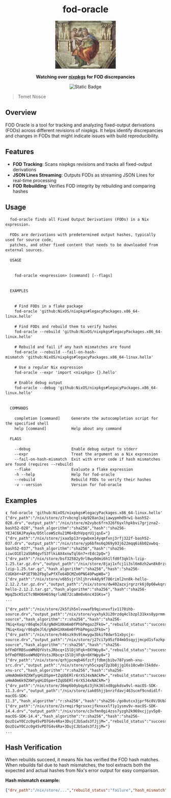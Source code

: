 <div align="center">

# fod-oracle

  <img src="./docs/sibyl.webp" height="150"/>

**Watching over [nixpkgs](https://github.com/NixOS/nixpkgs) for FOD discrepancies**

<p>
<img alt="Static Badge" src="https://img.shields.io/badge/Status-experimental-orange">
</p>

</div>

> Temet Nosce

## Overview

FOD Oracle is a tool for tracking and analyzing fixed-output derivations (FODs) across different revisions of nixpkgs. It helps identify discrepancies and changes in FODs that might indicate issues with build reproducibility.

## Features

- **FOD Tracking**: Scans nixpkgs revisions and tracks all fixed-output derivations
- **JSON Lines Streaming**: Outputs FODs as streaming JSON Lines for real-time processing
- **FOD Rebuilding**: Verifies FOD integrity by rebuilding and comparing hashes

## Usage

```
  fod-oracle finds all Fixed Output Derivations (FODs) in a Nix expression.
  
  FODs are derivations with predetermined output hashes, typically used for source code,
  patches, and other fixed content that needs to be downloaded from external sources.

  USAGE


    fod-oracle <expression> [command] [--flags]  


  EXAMPLES


    # Find FODs in a flake package  
    fod-oracle 'github:NixOS/nixpkgs#legacyPackages.x86_64-linux.hello'  
      
    # Find FODs and rebuild them to verify hashes  
    fod-oracle --rebuild 'github:NixOS/nixpkgs#legacyPackages.x86_64-linux.hello'  
      
    # Rebuild and fail if any hash mismatches are found  
    fod-oracle --rebuild --fail-on-hash-mismatch 'github:NixOS/nixpkgs#legacyPackages.x86_64-linux.hello'  
      
    # Use a regular Nix expression  
    fod-oracle --expr 'import <nixpkgs> {}.hello'  
      
    # Enable debug output  
    fod-oracle --debug 'github:NixOS/nixpkgs#legacyPackages.x86_64-linux.hello'  


  COMMANDS

    completion [command]     Generate the autocompletion script for the specified shell
    help [command]           Help about any command

  FLAGS

    --debug                  Enable debug output to stderr
    --expr                   Treat the argument as a Nix expression
    --fail-on-hash-mismatch  Exit with error code if hash mismatches are found (requires --rebuild)
    --flake                  Evaluate a flake expression
    -h --help                Help for fod-oracle
    --rebuild                Rebuild FODs to verify their hashes
    -v --version             Version for fod-oracle
```



## Examples

```console
❮ fod-oracle 'github:NixOS/nixpkgs#legacyPackages.x86_64-linux.hello'
{"drv_path":"/nix/store/z7rvbcngls4p928an3ajiawypmhd9rw1-bash52-028.drv","output_path":"/nix/store/m2vybc6frn326f6yxlhpkbvi7grjzna2-bash52-028","hash_algorithm":"sha256","hash":"sha256-YEJ4C6KJPayko/D5tlcoWSzXu21M6+BzhVpqrU1jqsE="}
{"drv_path":"/nix/store/jxaa5p13rvgwbxm14yqmfxnj3rfj322f-bash52-037.drv","output_path":"/nix/store/yp6bfms6q369y93j622mqq6i6b02xwbq-bash52-037","hash_algorithm":"sha256","hash":"sha256-iiwcO1El2a5bR4gvfS3flkiAX4xnwTql6n7+rEdc2pQ="}
{"drv_path":"/nix/store/bsf32582y9rl8wy0dmi6h1lfd0f3qklh-lzip-1.25.tar.gz.drv","output_path":"/nix/store/8jaj1xfcj1i3sl6m8zh2wn8k0rzxq9nh-lzip-1.25.tar.gz","hash_algorithm":"sha256","hash":"sha256-CUGKbY+4P1ET9b2FbglwPfXTe64DCMZo0PNG49PwpW8="}
{"drv_path":"/nix/store/v6b5sjrlhljhrvk4dy9f786riml2nn8k-hello-2.12.2.tar.gz.drv","output_path":"/nix/store/dw402azxjrgrzrk6j0p66wkqrab5mwgw-hello-2.12.2.tar.gz","hash_algorithm":"sha256","hash":"sha256-WpqZbcKSzCTc9BHO6H6S9qrluNE72caBm0x6nc4IGKs="}
...
```


```console
{"drv_path":"/nix/store/2k5fih5nlvvwafb9qivnvxfiv1170ihb-source.drv","output_path":"/nix/store/vyxhyk3i20rzdq4clbzpl31kxs8yprmm-source","hash_algorithm":"r:sha256","hash":"sha256-7Niq+Xxq/r86qOeJl6/gNdH1XKm6m0fPhbPmgazZFkU=","rebuild_status":"success","actual_hash":"sha256-7Niq+Xxq/r86qOeJl6/gNdH1XKm6m0fPhbPmgazZFkU="}
{"drv_path":"/nix/store/h46szk9s9lmwygw3bkif0dwr51xbycjx-source.drv","output_path":"/nix/store/j27ci7p95zf84mb5sqyjjmcpd1sfazkp-source","hash_algorithm":"r:sha256","hash":"sha256-bfFmDfRBSvoWMdQYVstsJRbcq+15lDjVFqk+0XYWpy8=","rebuild_status":"success","actual_hash":"sha256-bfFmDfRBSvoWMdQYVstsJRbcq+15lDjVFqk+0XYWpy8="}
{"drv_path":"/nix/store/qrhjpcmqb46fzcfjfdbmjbibv787ysmh-xnu-src.drv","output_path":"/nix/store/ryh5cxpq72p3b8jjg16s10cw0nl5k8dv-xnu-src","hash_algorithm":"r:sha256","hash":"sha256-uHmAOm6k9ZXWfyqHiDSpm+tZqUbERlr6rXSJ4xNACkM=","rebuild_status":"success","actual_hash":"sha256-uHmAOm6k9ZXWfyqHiDSpm+tZqUbERlr6rXSJ4xNACkM="}
{"drv_path":"/nix/store/36mp6b0ybqy6z3jhk36lnd8gpkdsw9vl-macOS-SDK-11.3.drv","output_path":"/nix/store/iak05hjjbnrzfdavj463scmf9cndidlf-macOS-SDK-11.3","hash_algorithm":"r:sha256","hash":"sha256-/go8utcx3jprf6c8V/DUbXwsmNYSFchOAai1OaJs3Bg=","rebuild_status":"success","actual_hash":"sha256-/go8utcx3jprf6c8V/DUbXwsmNYSFchOAai1OaJs3Bg="}
{"drv_path":"/nix/store/2srmqir9grsxxcjfknxxxlf1y1ysmv9v-macOS-SDK-14.4.drv","output_path":"/nix/store/c3xfmn0gi4zss7yzgh2k969xcjjyv5p0-macOS-SDK-14.4","hash_algorithm":"r:sha256","hash":"sha256-QozDiwY0Czc0g45vPD7G4v4Ra+3DujCJbSads3fJjjM=","rebuild_status":"success","actual_hash":"sha256-QozDiwY0Czc0g45vPD7G4v4Ra+3DujCJbSads3fJjjM="}
...
```

## Hash Verification

When rebuilds succeed, it means Nix has verified the FOD hash matches. When rebuilds fail due to hash mismatches, the tool extracts both the expected and actual hashes from Nix's error output for easy comparison.

**Hash mismatch example:**
```json
{"drv_path":"/nix/store/...","rebuild_status":"failure","hash_mismatch":true,"actual_hash":"sha256-ActualHashHere","error_message":"Build failed: ..."}
```
